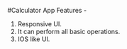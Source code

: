 #Calculator App
Features - 
1) Responsive UI.
2) It can perform all basic operations.
3) IOS like UI.


